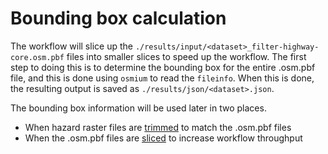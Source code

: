 # Bounding box calculation

The workflow will slice up the 
`./results/input/<dataset>_filter-highway-core.osm.pbf` 
files into smaller slices to speed up the workflow.
The first step to doing this is to determine the bounding box for the entire .osm.pbf
file, and this is done using `osmium` to read the `fileinfo`.
When this is done, the resulting output is saved as `./results/json/<dataset>.json`.

The bounding box information will be used later in two places.
- When hazard raster files are [trimmed](trim-hazard.md) to match the .osm.pbf files
- When the .osm.pbf files are [sliced](extracts.md) to increase workflow throughput
